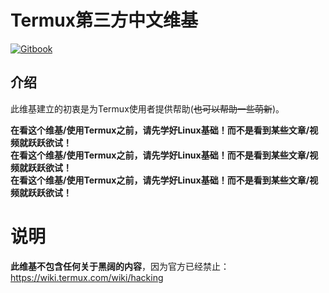# Termux第三方中文维基
[![Gitbook](https://github.com/TermuxCHN/wiki/actions/workflows/build.yml/badge.svg)](https://github.com/TermuxCHN/wiki/actions/workflows/build.yml)
## 介绍

此维基建立的初衷是为Termux使用者提供帮助(~~也可以帮助一些萌新~~)。  


**在看这个维基/使用Termux之前，请先学好Linux基础！而不是看到某些文章/视频就跃跃欲试！**  
**在看这个维基/使用Termux之前，请先学好Linux基础！而不是看到某些文章/视频就跃跃欲试！**  
**在看这个维基/使用Termux之前，请先学好Linux基础！而不是看到某些文章/视频就跃跃欲试！**  

# 说明

**此维基不包含任何关于黑阔的内容**，因为官方已经禁止：https://wiki.termux.com/wiki/hacking

